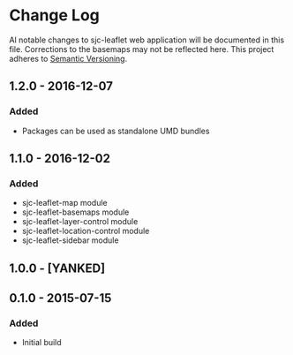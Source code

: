 # Change Log
Al notable changes to sjc-leaflet web application will be documented in this file. Corrections to the basemaps may not be reflected here. This project adheres to [Semantic Versioning](http://semver.org).

## 1.2.0 - 2016-12-07
### Added
- Packages can be used as standalone UMD bundles

## 1.1.0 - 2016-12-02
### Added
- sjc-leaflet-map module
- sjc-leaflet-basemaps module
- sjc-leaflet-layer-control module
- sjc-leaflet-location-control module
- sjc-leaflet-sidebar module

## 1.0.0 - [YANKED]

## 0.1.0 - 2015-07-15

### Added

- Initial build
